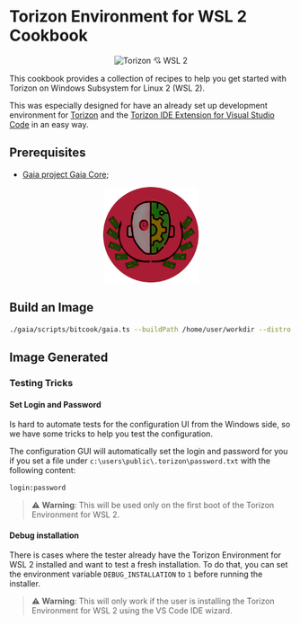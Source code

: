 # Torizon Environment for WSL 2 Cookbook

<p align="center">
    <img
        src="https://docs.toradex.com/114682-torizonloveswsl2512.png?v=1"
        alt="Torizon 💘 WSL 2"
        width="200" />
</p>

This cookbook provides a collection of recipes to help you get started with Torizon on Windows Subsystem for Linux 2 (WSL 2).

This was especially designed for have an already set up development environment for [Torizon](https://www.torizon.io/) and the [Torizon IDE Extension for Visual Studio Code](https://developer.toradex.com/torizon/application-development/ide-extension/) in an easy way.

## Prerequisites

- [Gaia project Gaia Core](https://github.com/gaiaBuildSystem/gaia);

<p align="center">
    <img
        src="https://github.com/gaiaBuildSystem/.github/raw/main/profile/GaiaBuildSystemLogoDebCircle.png"
        alt="This is a Gaia Project based cookbook"
        width="170" />
</p>

## Build an Image

```bash
./gaia/scripts/bitcook/gaia.ts --buildPath /home/user/workdir --distro ./cookbook-torizon-wsl/distro-<arch>.json
```

## Image Generated

### Testing Tricks

#### Set Login and Password

Is hard to automate tests for the configuration UI from the Windows side, so we have some tricks to help you test the configuration.

The configuration GUI will automatically set the login and password for you if you set a file under `c:\users\public\.torizon\password.txt` with the following content:

```txt
login:password
```

> ⚠️ **Warning**: This will be used only on the first boot of the Torizon Environment for WSL 2.

#### Debug installation

There is cases where the tester already have the Torizon Environment for WSL 2 installed and want to test a fresh installation. To do that, you can set the environment variable `DEBUG_INSTALLATION` to `1` before running the installer.

> ⚠️ **Warning**: This will only work if the user is installing the Torizon Environment for WSL 2 using the VS Code IDE wizard.
